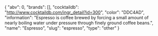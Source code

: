 {
    "abv": 0,
    "brands": [],
    "cocktaildb": "http://www.cocktaildb.com/ingr_detail?id=300",
    "color": "DDC4AD",
    "information": "Espresso is coffee brewed by forcing a small amount of nearly boiling water under pressure through finely ground coffee beans.",
    "name": "Espresso",
    "slug": "espresso",
    "type": "other"
}